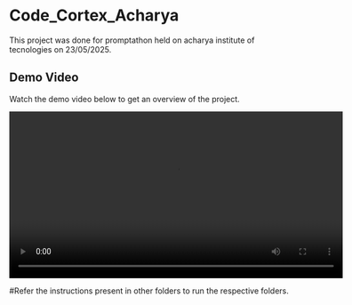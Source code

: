 # Code_Cortex_Acharya

This project was done for promptathon held on acharya institute of tecnologies on 23/05/2025.

## Demo Video
Watch the demo video below to get an overview of the project.

<video width="600" controls>
  <source src="https://raw.githubusercontent.com/Saishivram/Code_Cortex_Acharya/main/assests/Screen%20Recording%202025-03-25%20150326.mp4" type="video/mp4">
  Your browser does not support the video tag.
</video>

#Refer the instructions present in other folders to run the respective folders.

